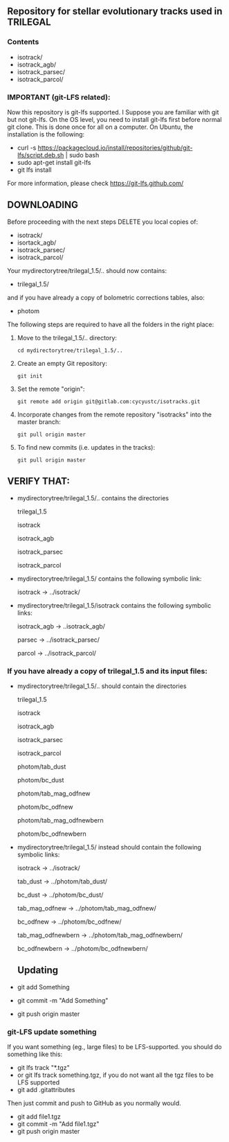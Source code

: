 ## Repository for stellar evolutionary tracks used in TRILEGAL


### Contents

- isotrack/
- isotrack_agb/
- isotrack_parsec/
- isotrack_parcol/


### IMPORTANT (git-LFS related): 

Now this repository is git-lfs supported. I Suppose you are familiar with git but not git-lfs. On the OS level, you need to install git-lfs first before normal git clone.
This is done once for all on a computer. On Ubuntu, the installation is the following:

- curl -s https://packagecloud.io/install/repositories/github/git-lfs/script.deb.sh | sudo bash
- sudo apt-get install git-lfs
- git lfs install

For more information, please check https://git-lfs.github.com/


## DOWNLOADING

Before proceeding with the next steps DELETE you local copies of: 

- isotrack/
- isortack_agb/
- isotrack_parsec/
- isotrack_parcol/

Your mydirectorytree/trilegal_1.5/.. should now contains:

- trilegal_1.5/

and  if you have already a copy of bolometric corrections tables, also:
 
- photom



The following steps are required to have all the folders in the right place:

1. Move to the trilegal_1.5/.. directory:

   ```
   cd mydirectorytree/trilegal_1.5/..
   ```
   
2. Create an empty Git repository:

   ```
   git init
   ```
   
3. Set the remote "origin":

   ```
   git remote add origin git@gitlab.com:cycyustc/isotracks.git
   ```
   
4. Incorporate changes from the remote repository "isotracks" into the master branch:

   ```
   git pull origin master
   ```

5. To find new commits (i.e. updates in the tracks):

   ```
   git pull origin master
   ```

## VERIFY THAT:

 - mydirectorytree/trilegal_1.5/..  contains the directories

   trilegal_1.5 
   
   isotrack
   
   isotrack_agb
   
   isotrack_parsec

   isotrack_parcol
   
   
   
 - mydirectorytree/trilegal_1.5/ contains the following symbolic link:

   isotrack -> ../isotrack/
   
 - mydirectorytree/trilegal_1.5/isotrack contains the following symbolic links:

   isotrack_agb -> ..isotrack_agb/
   
   parsec -> ../isotrack_parsec/

   parcol -> ../isotrack_parcol/


   
### If you have already a copy of trilegal_1.5 and its input files:

- mydirectorytree/trilegal_1.5/.. should contain the directories

   trilegal_1.5 
   
   isotrack
   
   isotrack_agb
   
   isotrack_parsec

   isotrack_parcol
   
   photom/tab_dust 
   
   photom/bc_dust 
   
   photom/tab_mag_odfnew
   
   photom/bc_odfnew
   
   photom/tab_mag_odfnewbern
   
   photom/bc_odfnewbern
   
   
- mydirectorytree/trilegal_1.5/ instead should contain the following symbolic links:

   isotrack -> ../isotrack/
   
   tab_dust -> ../photom/tab_dust/
   
   bc_dust -> ../photom/bc_dust/
   
   tab_mag_odfnew -> ../photom/tab_mag_odfnew/
   
   bc_odfnew -> ../photom/bc_odfnew/
   
   tab_mag_odfnewbern -> ../photom/tab_mag_odfnewbern/
   
   bc_odfnewbern -> ../photom/bc_odfnewbern/
   
   
   ## Updating
   
- git add Something
- git commit -m "Add Something"
- git push origin master

### git-LFS update something

If you want something (eg., large files) to be LFS-supported. you should do something like this:

- git lfs track "*.tgz"
- or git lfs track something.tgz, if you do not want all the tgz files to be LFS supported
- git add .gitattributes

Then just commit and push to GitHub as you normally would.

- git add file1.tgz
- git commit -m "Add file1.tgz"
- git push origin master

   
   
   
